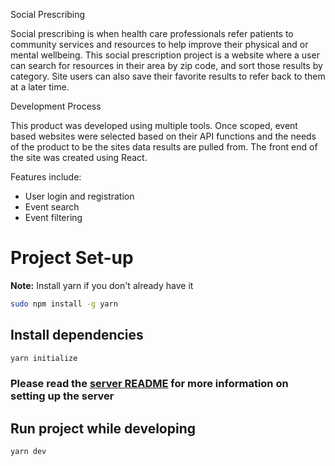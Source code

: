 Social Prescribing

Social prescribing is when health care professionals refer patients to community services and resources to help improve their physical and or mental wellbeing. This social prescription project is a website where a user can search for resources in their area by zip code, and sort those results by category. Site users can also save their favorite results to refer back to them at a later time.

Development Process

This product was developed using multiple tools. Once scoped, event based websites were selected based on their API functions and the needs of the product to be the sites data results are pulled from. The front end of the site was created using React. 

Features include:
- User login and registration
- Event search
- Event filtering

# Project Set-up


**Note:** Install yarn if you don't already have it

```bash
sudo npm install -g yarn  
```

## Install dependencies 

```bash 
yarn initialize
```

### Please read the [server README](/server/Readme.md) for more information on setting up the server



## Run project while developing

```bash 
yarn dev
```
